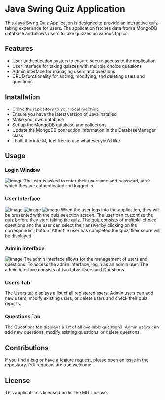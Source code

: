 # Java Swing Quiz Application
This Java Swing Quiz Application is designed to provide an interactive quiz-taking experience for users. The application fetches data from a MongoDB database and allows users to take quizzes on various topics.

## Features
 - User authentication system to ensure secure access to the application
 - User interface for taking quizzes with multiple choice questions
 - Admin interface for managing users and questions
 - CRUD functionality for adding, modifying, and deleting users and questions
## Installation
 - Clone the repository to your local machine
 - Ensure you have the latest version of Java installed
 - Make your own database
 - Set up the MongoDB database and collections
 - Update the MongoDB connection information in the DatabaseManager class
 - I built it in intelliJ, feel free to use whatever you'd like
## Usage

### Login Window
![image](https://user-images.githubusercontent.com/63313585/227182020-ee15792d-fa77-466d-80ba-583f8eb17704.png)
The user is asked to enter their username and password, after which they are authenticated and logged in.

### User Interface
![image](https://user-images.githubusercontent.com/63313585/227182167-a68b621c-9433-443c-8d17-8cc6388cb44b.png)
![image](https://user-images.githubusercontent.com/63313585/227182236-1c646dbf-1ead-4a2c-b487-121481ecf988.png)
![image](https://user-images.githubusercontent.com/63313585/227182325-a08e0d61-1ee4-4577-9ef5-f80d9a8758ba.png)
When the user logs into the application, they will be presented with the quiz selection screen. The user can customize the quiz before they start taking the quiz. The quiz consists of multiple-choice questions and the user can select their answer by clicking on the corresponding button. After the user has completed the quiz, their score will be displayed.

### Admin Interface
![image](https://user-images.githubusercontent.com/63313585/227182484-e5a946c4-b510-4e3d-ba5c-66cfa123787c.png)
The admin interface allows for the management of users and questions. To access the admin interface, log in as an admin user. The admin interface consists of two tabs: Users and Questions.

### Users Tab
The Users tab displays a list of all registered users. Admin users can add new users, modify existing users, or delete users and check their quiz reports.

### Questions Tab
The Questions tab displays a list of all available questions. Admin users can add new questions, modify existing questions, or delete questions.

## Contributions
If you find a bug or have a feature request, please open an issue in the repository. Pull requests are also welcome.

## License
This application is licensed under the MIT License.